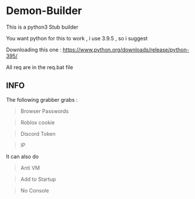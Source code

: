 # Demon-Builder
This is a python3 Stub builder

You want python for this to work , i use 3.9.5 , so i suggest 

Downloading this one : https://www.python.org/downloads/release/python-395/

All req are in the req.bat file

## INFO
The following grabber grabs :
> Browser Passwords

> Roblox cookie

> Discord Token

> IP

It can also do 

> Anti VM

> Add to Startup

> No Console
